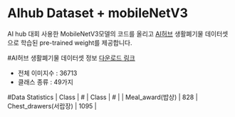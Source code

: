 # AIhub Dataset + mobileNetV3
AI hub 대회 사용한 MobileNetV3모델의 코드를 올리고 [AI허브](https://aihub.or.kr/) 생활폐기물 데이터셋으로 학습된 pre-trained weight를 제공합니다.


#AI허브 생활폐기물 데이터셋 정보
[다운로드 링크](https://aihub.or.kr/aidata/27708)
- 전체 이미지수 : 36713
- 클래스 종류 : 49가지

#Data Statistics
| Class | # | Class | # |
| Meal_award(밥상) | 828 | Chest_drawers(서랍장) | 1095 |
